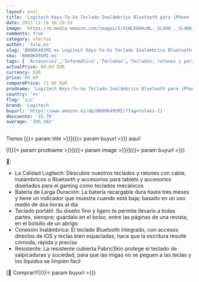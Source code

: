 ```yaml
---
layout: post
title: 'Logitech Keys-To-Go Teclado Inalámbrico Bluetooth para iPhone  iPad  Apple TV  Disposición QWERTY Inglés Reino Unido   Negro'
date: 2022-11-16 16:20:53
image: 'https://m.media-amazon.com/images/I/41WLK6HHcNL._SL500_._SL400_.jpg'
comments: true
category: ofertas
author: 'tole.es'
slug: 'B00OK49SMI-es Logitech Keys-To-Go Teclado Inalámbrico Bluetooth para...'
sku: 'B00OK49SMI-es'
tags: [ 'Accesorios','Informática','Teclados','Teclados, ratones y periféricos de entrada','apple','ipad','iphone','logitech','🇪🇸', ]
actualPrice: 60.69 EUR
currency: EUR
price: 60.69
comparePrice: 71.99 EUR
prodname: 'Logitech Keys-To-Go Teclado Inalámbrico Bluetooth para iPhone  iPad  Apple TV  Disposición QWERTY Inglés Reino Unido   Negro'
country: 'es'
flag: '🇪🇸'
brand: 'Logitech'
buyurl: 'https://www.amazon.es/dp/B00OK49SMI/?tag=tolees-21'
descuento: '15.70'
average: '105.582'
---
```


Tienes [{{< param title >}}]({{< param buyurl >}}) aqui!

[![{{< param prodname >}}]({{< param image >}})]({{< param buyurl >}})

🔎:

- La Calidad Logitech: Descubre nuestros teclados y ratones con cable, inalámbricos o Bluetooth y accesorios para tablets y accesorios diseñados para el gaming como teclados mecánicos
- Bateria de Larga Duración: La batería recargable dura hasta tres meses y tiene un indicador que muestra cuando está baja; basado en un uso medio de dos horas al día
- Teclado portátil: Su diseño fino y ligero te permite llevarlo a todas partes, siempre; guárdalo en el bolso, entre las páginas de una revista, en el bolsillo de un abrigo
- Conexión Inalámbrica: El teclado Bluetooth integrado, con accesos directos de iOS y teclas bien espaciadas, hace que la escritura resulte cómoda, rápida y precisa
- Resistente: La resistente cubierta FabricSkin protege el teclado de salpicaduras y suciedad, para que las migas no se peguen a las teclas y los líquidos se limpien fácil

[🛒 Comprar!!!]({{< param buyurl >}})

